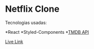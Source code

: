 # Netflix Clone

Tecnologias usadas:

*React
*Styled-Components
*[TMDB API](https://developers.themoviedb.org/3/getting-started/introduction)

[Live Link](https://csb-bhnwy.netlify.app/)
